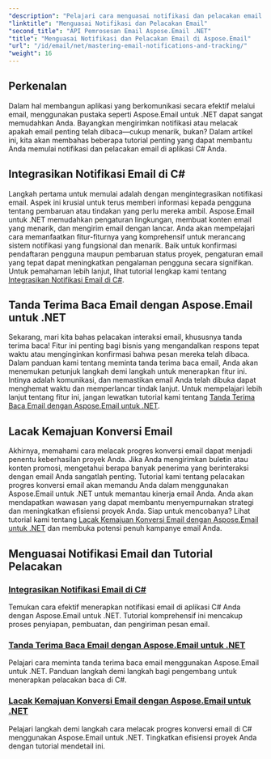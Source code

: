 ```yaml
---
"description": "Pelajari cara menguasai notifikasi dan pelacakan email di C# dengan Aspose.Email untuk .NET melalui rangkaian tutorial terperinci ini."
"linktitle": "Menguasai Notifikasi dan Pelacakan Email"
"second_title": "API Pemrosesan Email Aspose.Email .NET"
"title": "Menguasai Notifikasi dan Pelacakan Email di Aspose.Email"
"url": "/id/email/net/mastering-email-notifications-and-tracking/"
"weight": 16
---
```


## Perkenalan

Dalam hal membangun aplikasi yang berkomunikasi secara efektif melalui email, menggunakan pustaka seperti Aspose.Email untuk .NET dapat sangat memudahkan Anda. Bayangkan mengirimkan notifikasi atau melacak apakah email penting telah dibaca—cukup menarik, bukan? Dalam artikel ini, kita akan membahas beberapa tutorial penting yang dapat membantu Anda memulai notifikasi dan pelacakan email di aplikasi C# Anda.

## Integrasikan Notifikasi Email di C#

Langkah pertama untuk memulai adalah dengan mengintegrasikan notifikasi email. Aspek ini krusial untuk terus memberi informasi kepada pengguna tentang pembaruan atau tindakan yang perlu mereka ambil. Aspose.Email untuk .NET memudahkan pengaturan lingkungan, membuat konten email yang menarik, dan mengirim email dengan lancar. Anda akan mempelajari cara memanfaatkan fitur-fiturnya yang komprehensif untuk merancang sistem notifikasi yang fungsional dan menarik. Baik untuk konfirmasi pendaftaran pengguna maupun pembaruan status proyek, pengaturan email yang tepat dapat meningkatkan pengalaman pengguna secara signifikan. Untuk pemahaman lebih lanjut, lihat tutorial lengkap kami tentang [Integrasikan Notifikasi Email di C#](./integrate-email-notifications/).

## Tanda Terima Baca Email dengan Aspose.Email untuk .NET

Sekarang, mari kita bahas pelacakan interaksi email, khususnya tanda terima baca! Fitur ini penting bagi bisnis yang mengandalkan respons tepat waktu atau menginginkan konfirmasi bahwa pesan mereka telah dibaca. Dalam panduan kami tentang meminta tanda terima baca email, Anda akan menemukan petunjuk langkah demi langkah untuk menerapkan fitur ini. Intinya adalah komunikasi, dan memastikan email Anda telah dibuka dapat menghemat waktu dan memperlancar tindak lanjut. Untuk mempelajari lebih lanjut tentang fitur ini, jangan lewatkan tutorial kami tentang [Tanda Terima Baca Email dengan Aspose.Email untuk .NET](./email-read-receipts/).

## Lacak Kemajuan Konversi Email

Akhirnya, memahami cara melacak progres konversi email dapat menjadi penentu keberhasilan proyek Anda. Jika Anda mengirimkan buletin atau konten promosi, mengetahui berapa banyak penerima yang berinteraksi dengan email Anda sangatlah penting. Tutorial kami tentang pelacakan progres konversi email akan memandu Anda dalam menggunakan Aspose.Email untuk .NET untuk memantau kinerja email Anda. Anda akan mendapatkan wawasan yang dapat membantu menyempurnakan strategi dan meningkatkan efisiensi proyek Anda. Siap untuk mencobanya? Lihat tutorial kami tentang [Lacak Kemajuan Konversi Email dengan Aspose.Email untuk .NET](./track-email-conversion-progress/) dan membuka potensi penuh kampanye email Anda.

## Menguasai Notifikasi Email dan Tutorial Pelacakan
### [Integrasikan Notifikasi Email di C#](./integrate-email-notifications/)
Temukan cara efektif menerapkan notifikasi email di aplikasi C# Anda dengan Aspose.Email untuk .NET. Tutorial komprehensif ini mencakup proses penyiapan, pembuatan, dan pengiriman pesan email.
### [Tanda Terima Baca Email dengan Aspose.Email untuk .NET](./email-read-receipts/)
Pelajari cara meminta tanda terima baca email menggunakan Aspose.Email untuk .NET. Panduan langkah demi langkah bagi pengembang untuk menerapkan pelacakan baca di C#.
### [Lacak Kemajuan Konversi Email dengan Aspose.Email untuk .NET](./track-email-conversion-progress/)
Pelajari langkah demi langkah cara melacak progres konversi email di C# menggunakan Aspose.Email untuk .NET. Tingkatkan efisiensi proyek Anda dengan tutorial mendetail ini.